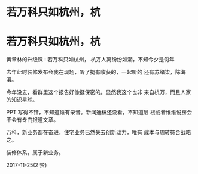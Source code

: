 # 若万科只如杭州，杭

# 若万科只如杭州，杭

黄章林的升级课 : 若万科只如杭州， 杭万人离纷纷如潮，不知今夕是何年

去年此时装修发布会我在现场，听了挺有收获的，一起听的 还有苏绪柒，陈海滨。

今年没去，看群里这个报告好像挺保密的。显然我这个也非 来自杭万，而且人家的知识星球。

PPT 写得不错，不知道谁有录音。新闻通稿还没看，不知道层 楼或者维维说房会不会有专门报道文章。

万科，新业务都在奋进，住宅业务已然失去创新动力，唯有 成本与周转符合战略之。

装修体系，属于新业务。

2017-11-25(2 赞)